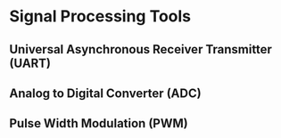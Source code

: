 # Signal Processing Tools

## Universal Asynchronous Receiver Transmitter (UART)

## Analog to Digital Converter (ADC)

## Pulse Width Modulation (PWM)
